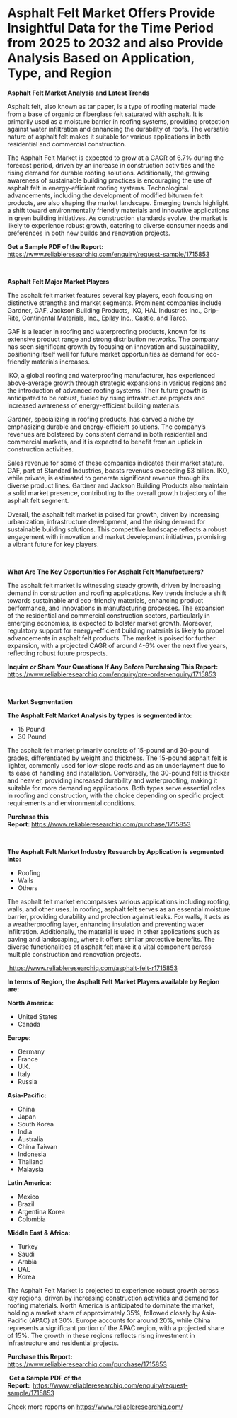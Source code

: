 <p><h1>Asphalt Felt Market Offers Provide Insightful Data for the Time Period from 2025 to 2032 and also Provide Analysis Based on Application, Type, and Region</h1></p><p><strong>Asphalt Felt Market Analysis and Latest Trends</strong></p>
<p><p>Asphalt felt, also known as tar paper, is a type of roofing material made from a base of organic or fiberglass felt saturated with asphalt. It is primarily used as a moisture barrier in roofing systems, providing protection against water infiltration and enhancing the durability of roofs. The versatile nature of asphalt felt makes it suitable for various applications in both residential and commercial construction.</p><p>The Asphalt Felt Market is expected to grow at a CAGR of 6.7% during the forecast period, driven by an increase in construction activities and the rising demand for durable roofing solutions. Additionally, the growing awareness of sustainable building practices is encouraging the use of asphalt felt in energy-efficient roofing systems. Technological advancements, including the development of modified bitumen felt products, are also shaping the market landscape. Emerging trends highlight a shift toward environmentally friendly materials and innovative applications in green building initiatives. As construction standards evolve, the market is likely to experience robust growth, catering to diverse consumer needs and preferences in both new builds and renovation projects.</p></p>
<p><strong>Get a Sample PDF of the Report:&nbsp;</strong> <a href="https://www.reliableresearchiq.com/enquiry/request-sample/1715853?utm_campaign=1842&utm_medium=2&utm_source=Github&utm_content=ia&utm_term=12012025&utm_id=asphalt-felt">https://www.reliableresearchiq.com/enquiry/request-sample/1715853</a></p>
<p>&nbsp;</p>
<p><strong>Asphalt Felt Major Market Players</strong></p>
<p><p>The asphalt felt market features several key players, each focusing on distinctive strengths and market segments. Prominent companies include Gardner, GAF, Jackson Building Products, IKO, HAL Industries Inc., Grip-Rite, Continental Materials, Inc., Epilay Inc., Castle, and Tarco. </p><p>GAF is a leader in roofing and waterproofing products, known for its extensive product range and strong distribution networks. The company has seen significant growth by focusing on innovation and sustainability, positioning itself well for future market opportunities as demand for eco-friendly materials increases.</p><p>IKO, a global roofing and waterproofing manufacturer, has experienced above-average growth through strategic expansions in various regions and the introduction of advanced roofing systems. Their future growth is anticipated to be robust, fueled by rising infrastructure projects and increased awareness of energy-efficient building materials.</p><p>Gardner, specializing in roofing products, has carved a niche by emphasizing durable and energy-efficient solutions. The company’s revenues are bolstered by consistent demand in both residential and commercial markets, and it is expected to benefit from an uptick in construction activities.</p><p>Sales revenue for some of these companies indicates their market stature. GAF, part of Standard Industries, boasts revenues exceeding $3 billion. IKO, while private, is estimated to generate significant revenue through its diverse product lines. Gardner and Jackson Building Products also maintain a solid market presence, contributing to the overall growth trajectory of the asphalt felt segment.</p><p>Overall, the asphalt felt market is poised for growth, driven by increasing urbanization, infrastructure development, and the rising demand for sustainable building solutions. This competitive landscape reflects a robust engagement with innovation and market development initiatives, promising a vibrant future for key players.</p></p>
<p>&nbsp;</p>
<p><strong>What Are The Key Opportunities For Asphalt Felt Manufacturers?</strong></p>
<p><p>The asphalt felt market is witnessing steady growth, driven by increasing demand in construction and roofing applications. Key trends include a shift towards sustainable and eco-friendly materials, enhancing product performance, and innovations in manufacturing processes. The expansion of the residential and commercial construction sectors, particularly in emerging economies, is expected to bolster market growth. Moreover, regulatory support for energy-efficient building materials is likely to propel advancements in asphalt felt products. The market is poised for further expansion, with a projected CAGR of around 4-6% over the next five years, reflecting robust future prospects.</p></p>
<p><strong>Inquire or Share Your Questions If Any Before Purchasing This Report:</strong> <a href="https://www.reliableresearchiq.com/enquiry/pre-order-enquiry/1715853?utm_campaign=1842&utm_medium=2&utm_source=Github&utm_content=ia&utm_term=12012025&utm_id=asphalt-felt">https://www.reliableresearchiq.com/enquiry/pre-order-enquiry/1715853</a></p>
<p>&nbsp;</p>
<p><strong>Market Segmentation</strong></p>
<p><strong>The Asphalt Felt Market Analysis by types is segmented into:</strong></p>
<p><ul><li>15 Pound</li><li>30 Pound</li></ul></p>
<p><p>The asphalt felt market primarily consists of 15-pound and 30-pound grades, differentiated by weight and thickness. The 15-pound asphalt felt is lighter, commonly used for low-slope roofs and as an underlayment due to its ease of handling and installation. Conversely, the 30-pound felt is thicker and heavier, providing increased durability and waterproofing, making it suitable for more demanding applications. Both types serve essential roles in roofing and construction, with the choice depending on specific project requirements and environmental conditions.</p></p>
<p><strong>Purchase this Report:&nbsp;</strong><a href="https://www.reliableresearchiq.com/purchase/1715853?utm_campaign=1842&utm_medium=2&utm_source=Github&utm_content=ia&utm_term=12012025&utm_id=asphalt-felt">https://www.reliableresearchiq.com/purchase/1715853</a></p>
<p>&nbsp;</p>
<p><strong>The Asphalt Felt Market Industry Research by Application is segmented into:</strong></p>
<p><ul><li>Roofing</li><li>Walls</li><li>Others</li></ul></p>
<p><p>The asphalt felt market encompasses various applications including roofing, walls, and other uses. In roofing, asphalt felt serves as an essential moisture barrier, providing durability and protection against leaks. For walls, it acts as a weatherproofing layer, enhancing insulation and preventing water infiltration. Additionally, the material is used in other applications such as paving and landscaping, where it offers similar protective benefits. The diverse functionalities of asphalt felt make it a vital component across multiple construction and renovation projects.</p></p>
<p><a href="https://www.reliableresearchiq.com/asphalt-felt-r1715853?utm_campaign=1842&utm_medium=2&utm_source=Github&utm_content=ia&utm_term=12012025&utm_id=asphalt-felt">&nbsp;https://www.reliableresearchiq.com/asphalt-felt-r1715853</a></p>
<p><strong>In terms of Region, the Asphalt Felt Market Players available by Region are:</strong></p>
<p>
    <p> <strong> North America: </strong>
        <ul>
            <li>United States</li>
            <li>Canada</li>
        </ul>
        </p> 
    <p> <strong> Europe: </strong>
        <ul>
            <li>Germany</li>
            <li>France</li>
            <li>U.K.</li>
            <li>Italy</li>
            <li>Russia</li>
        </ul>
        </p> 
    <p> <strong> Asia-Pacific: </strong>
        <ul>
            <li>China</li>
            <li>Japan</li>
            <li>South Korea</li>
            <li>India</li>
            <li>Australia</li>
            <li>China Taiwan</li>
            <li>Indonesia</li>
            <li>Thailand</li>
            <li>Malaysia</li>
        </ul>
        </p> 
    <p> <strong> Latin America: </strong>
        <ul>
            <li>Mexico</li>
            <li>Brazil</li>
            <li>Argentina Korea</li>
            <li>Colombia</li>
        </ul>
        </p> 
    <p> <strong> Middle East & Africa: </strong>
        <ul>
            <li>Turkey</li>
            <li>Saudi</li>
            <li>Arabia</li>
            <li>UAE</li>
            <li>Korea</li>
        </ul>
    </p>
    </p>
<p><p>The Asphalt Felt Market is projected to experience robust growth across key regions, driven by increasing construction activities and demand for roofing materials. North America is anticipated to dominate the market, holding a market share of approximately 35%, followed closely by Asia-Pacific (APAC) at 30%. Europe accounts for around 20%, while China represents a significant portion of the APAC region, with a projected share of 15%. The growth in these regions reflects rising investment in infrastructure and residential projects.</p></p>
<p><strong>Purchase this Report: </strong><a href="https://www.reliableresearchiq.com/purchase/1715853?utm_campaign=1842&utm_medium=2&utm_source=Github&utm_content=ia&utm_term=12012025&utm_id=asphalt-felt">https://www.reliableresearchiq.com/purchase/1715853</a></p>
<p>&nbsp;<strong>Get a Sample PDF of the Report:&nbsp;&nbsp;</strong><a href="https://www.reliableresearchiq.com/enquiry/request-sample/1715853?utm_campaign=1842&utm_medium=2&utm_source=Github&utm_content=ia&utm_term=12012025&utm_id=asphalt-felt">https://www.reliableresearchiq.com/enquiry/request-sample/1715853</a></p>
<p><strong></strong></p>
<p>Check more reports on <a href="https://www.reliableresearchiq.com/?utm_campaign=1842&utm_medium=2&utm_source=Github&utm_content=ia&utm_term=12012025&utm_id=asphalt-felt">https://www.reliableresearchiq.com/</a></p>